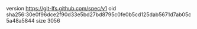 version https://git-lfs.github.com/spec/v1
oid sha256:30e0f96dce2f90d33e5bd27bd8795c0fe0b5cd125dab5671d7ab05c5a48a5844
size 3056
